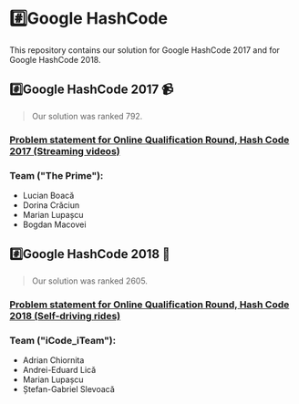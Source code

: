 
# :hash:Google HashCode   
This repository contains our solution for Google HashCode 2017 and for Google HashCode 2018.

## :hash:Google HashCode 2017 :video_camera:

> Our solution was ranked 792.

### [Problem statement for Online Qualification Round, Hash Code 2017 (Streaming videos)](https://github.com/marianlupascu/Google-HashCode/blob/master/2017/hashcode2017_streaming_videos.pdf)
### Team ("The Prime"):
- Lucian Boacă
- Dorina Crăciun
- Marian Lupașcu
- Bogdan Macovei

## :hash:Google HashCode 2018    :car:

> Our solution was ranked 2605.

### [Problem statement for Online Qualification Round, Hash Code 2018 (Self-driving rides)](https://github.com/marianlupascu/Google-HashCode/blob/master/2018/online_qualification_round_2018.pdf)
### Team ("iCode_iTeam"):
- Adrian Chiornita
- Andrei-Eduard Lică
- Marian Lupașcu
- Ștefan-Gabriel Slevoacă
